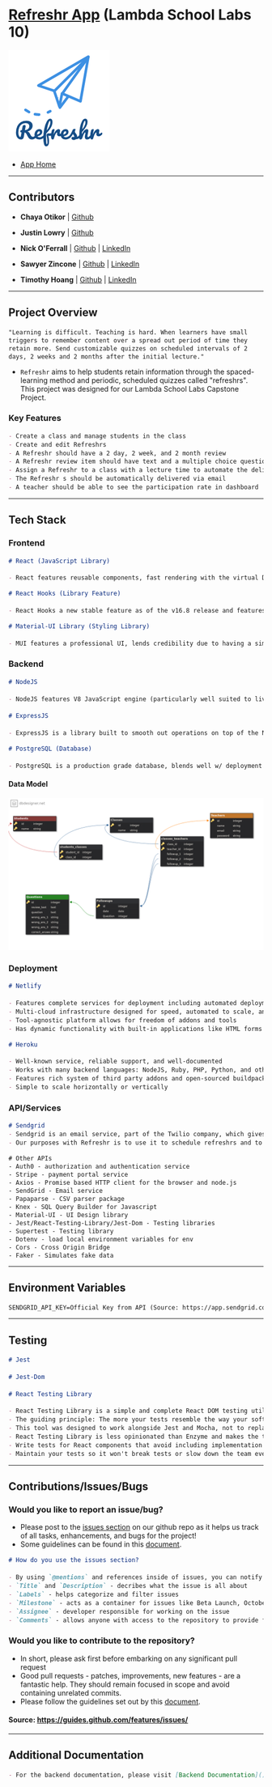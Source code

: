 # [Refreshr App](https://refreshr-app.netlify.com) (Lambda School Labs 10)

![Refreshr Logo](./logo.png "Refresh your mind")

- [App Home](https://refreshr-app.netlify.com)

---

## Contributors

- **Chaya Otikor** | [Github](https://github.com/cotikor)

- **Justin Lowry** | [Github](https://github.com/dividedsky)

- **Nick O'Ferrall** | [Github](https://github.com/nickoferrall) | [LinkedIn](https://www.linkedin.com/in/nickoferrall/)

- **Sawyer Zincone** | [Github](https://github.com/szincone) | [LinkedIn](https://www.linkedin.com/in/szincone/)

- **Timothy Hoang** | [Github](https://github.com/timh1203) | [LinkedIn](https://www.linkedin.com/in/timothyhoang/)

---

## Project Overview

```
"Learning is difficult. Teaching is hard. When learners have small triggers to remember content over a spread out period of time they retain more. Send customizable quizzes on scheduled intervals of 2 days, 2 weeks and 2 months after the initial lecture."
```

- `Refreshr` aims to help students retain information through the spaced-learning method and periodic, scheduled quizzes called "refreshrs". This project was designed for our Lambda School Labs Capstone Project.

### Key Features

```md
- Create a class and manage students in the class
- Create and edit Refreshrs
- A Refreshr should have a 2 day, 2 week, and 2 month review
- A Refreshr review item should have text and a multiple choice question
- Assign a Refreshr to a class with a lecture time to automate the delivery of quizzes
- The Refreshr s should be automatically delivered via email
- A teacher should be able to see the participation rate in dashboard
```

---

## Tech Stack

### Frontend

```md
# React (JavaScript Library)

- React features reusable components, fast rendering with the virtual DOM, great ecosystem with plugins, and state-management in the component
```

```md
# React Hooks (Library Feature)

- React Hooks a new stable feature as of the v16.8 release and features the ability of functional components to have state and various life-cycle methods
```

```md
# Material-UI Library (Styling Library)

- MUI features a professional UI, lends credibility due to having a similar look to other google sites, and prevent global CSS leaks
```

### Backend

```md
# NodeJS

- NodeJS features V8 JavaScript engine (particularly well suited to live updated) and has a robust NodeJS ecosystem

# ExpressJS

- ExpressJS is a library built to smooth out operations on top of the NodeJS language
```

```md
# PostgreSQL (Database)

- PostgreSQL is a production grade database, blends well w/ deployment technology, and widely used (2nd most popular db package on npm, good documentation, good support)
```

#### Data Model

![Data Model](./dataModel.png "Refreshr Data Model")

### Deployment

```md
# Netlify

- Features complete services for deployment including automated deployment, continuous integration, HTTPS secured with free TLS certificate
- Multi-cloud infrastructure designed for speed, automated to scale, and intrinsically secure
- Tool-agnostic platform allows for freedom of addons and tools
- Has dynamic functionality with built-in applications like HTML forms
```

```md
# Heroku

- Well-known service, reliable support, and well-documented
- Works with many backend languages: NodeJS, Ruby, PHP, Python, and others
- Features rich system of third party addons and open-sourced buildpacks
- Simple to scale horizontally or vertically
```

### API/Services

```md
# Sendgrid
- Sendgrid is an email service, part of the Twilio company, which gives developers access to the Sendgrid V3 API to control email campaigns, set lists, set recipients, and many other features.
- Our purposes with Refreshr is to use it to schedule refreshrs and to email students out with a magic link back to our platform in order to take their refreshr.
```

```
# Other APIs
- Auth0 - authorization and authentication service
- Stripe - payment portal service
- Axios - Promise based HTTP client for the browser and node.js
- SendGrid - Email service
- Papaparse - CSV parser package
- Knex - SQL Query Builder for Javascript
- Material-UI - UI Design library
- Jest/React-Testing-Library/Jest-Dom - Testing libraries
- Supertest - Testing library
- Dotenv - load local environment variables for env
- Cors - Cross Origin Bridge
- Faker - Simulates fake data
```

---

## Environment Variables

```md
SENDGRID_API_KEY=Official Key from API (Source: https://app.sendgrid.com/settings/api_keys)
```

---

## Testing

```md
# Jest

# Jest-Dom

# React Testing Library

- React Testing Library is a simple and complete React DOM testing utilities that encourage good testing practices
- The guiding principle: The more your tests resemble the way your software is used, the more confidence [the tests] can give you
- This tool was designed to work alongside Jest and Mocha, not to replace them
- React Testing Library is less opinionated than Enzyme and makes the testing process more developer-friendly, this library can also replace Enzyme
- Write tests for React components that avoid including implementation details
- Maintain your tests so it won't break tests or slow down the team even with code refactoring when making changes to implementation but not functionality
```

---

## Contributions/Issues/Bugs

### Would you like to report an issue/bug?

- Please post to the [issues section](https://github.com/Lambda-School-Labs/labs10-student-follow/issues) on our github repo as it helps us track of all tasks, enhancements, and bugs for the project!
- Some guidelines can be found in this [document](https://github.com/necolas/issue-guidelines/blob/master/CONTRIBUTING.md#bugs).

```md
# How do you use the issues section?

- By using `@mentions` and references inside of issues, you can notify other GitHub users & teams, and even cross-connect issues to each other.
- `Title` and `Description` - decribes what the issue is all about
- `Labels` - helps categorize and filter issues
- `Milestone` - acts as a container for issues like Beta Launch, October Sprint, or Redesign
- `Assignee` - developer responsible for working on the issue
- `Comments` - allows anyone with access to the repository to provide feedback
```

### Would you like to contribute to the repository?

- In short, please ask first before embarking on any significant pull request
- Good pull requests - patches, improvements, new features - are a fantastic help. They should remain focused in scope and avoid containing unrelated commits.
- Please follow the guidelines set out by this [document](https://github.com/necolas/issue-guidelines/blob/master/CONTRIBUTING.md#pull-requests).

#### Source: https://guides.github.com/features/issues/

---

## Additional Documentation

```md
- For the backend documentation, please visit [Backend Documentation]().
```
